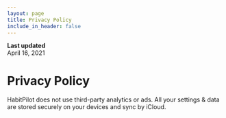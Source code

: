 ```yaml
---
layout: page
title: Privacy Policy
include_in_header: false
---
```


**Last updated**  
April 16, 2021

# Privacy Policy
HabitPilot does not use third-party analytics or ads.
All your settings & data are stored securely on your devices and sync by iCloud.